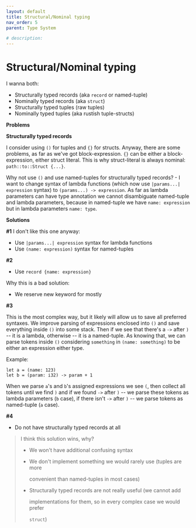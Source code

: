 ```yaml
---
layout: default
title: Structural/Nominal typing
nav_order: 5
parent: Type System

# description: 
---
```


# Structural/Nominal typing

I wanna both:

* Structurally typed records (aka `record` or named-tuple)
* Nominally typed records (aka `struct`)
* Structurally typed tuples (raw tuples)
* Nominally typed tuples (aka rustish tuple-structs)

**Problems**

**Structurally typed records**

I consider using `()` for tuples and `{}` for structs. Anyway, there are some problems, as far as we've got block-expression. `{}` can be either a block-expression, either struct literal. This is why struct-literal is always nominal: `path::to::Struct {...}`.

Why not use `()` and use named-tuples for structurally typed records? - I want to change syntax of lambda functions (which now use `|params...| expression` syntax) to `(params...) -> expression`. As far as lambda parameters can have type annotation we cannot disambiguate named-tuple and lambda parameters, because in named-tuple we have `name: expression` but in lambda parameters `name: type`.

**Solutions**

**\#1** I don't like this one anyway:

* Use `|params...| expression` syntax for lambda functions
* Use `(name: expression)` syntax for named-tuples

**\#2**

* Use `record {name: expression}`

Why this is a bad solution:

* We reserve new keyword for mostly

**\#3**

This is the most complex way, but it likely will allow us to save all preferred syntaxes. We improve parsing of expressions enclosed into `()` and save everything inside `()` into some stack. Then if we see that there's a `->` after `)` -- it is a lambda, otherwise -- it is a named-tuple. As knowing that, we can parse tokens inside `()` considering `something` in `(name: something)` to be either an expression either type.

Example:

```text
let a = (name: 123)
let b = (param: i32) -> param + 1
```

When we parse `a`'s and `b`'s assigned expressions we see `(`, then collect all tokens until we find `)` and if we found `->` after `)` -- we parse these tokens as lambda parameters (`b` case), if there isn't `->` after `)` -- we parse tokens as named-tuple (`a` case).

**\#4**

* Do not have structurally typed records at all

> I think this solution wins, why?
>
> * We won't have additional confusing syntax
> * We don't implement something we would rarely use (tuples are more
>
>   convenient than named-tuples in most cases)
>
> * Structurally typed records are not really useful (we cannot add
>
>   implementations for them, so in every complex case we would prefer
>
>   `struct`)

